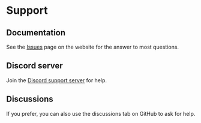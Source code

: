 # Support

## Documentation

See the [Issues](https://github.com/issues) page on the website for the answer to most questions.

## Discord server

Join the [Discord support server](https://discord.gg/kGgMqCf29m) for help.

## Discussions

If you prefer, you can also use the discussions tab on GitHub to ask for help.
